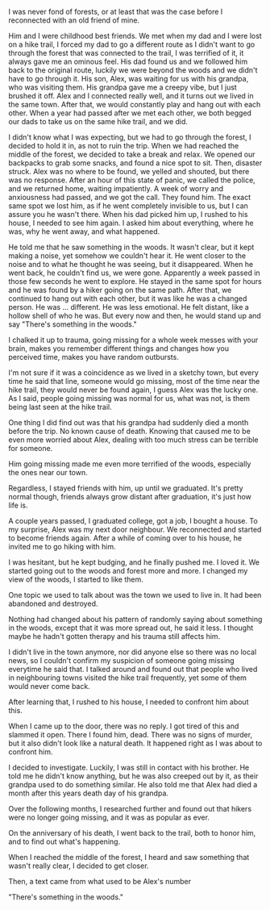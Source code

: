 I was never fond of forests, or at least that was the case before I reconnected with an old friend of mine. 

Him and I were childhood best friends. We met when my dad and I were lost on a hike trail, I forced my dad to go a different route as I didn't want to go through the forest that was connected to the trail, I was terrified of it, it always gave me an ominous feel. His dad found us and we followed him back to the original route, luckily we were beyond the woods and we didn't have to go through it. His son, Alex, was waiting for us with his grandpa, who was visiting them. His grandpa gave me a creepy vibe, but I just brushed it off. Alex and I connected really well, and it turns out we lived in the same town. After that, we would constantly play and hang out with each other. When a year had passed after we met each other, we both begged our dads to take us on the same hike trail, and we did. 

I didn't know what I was expecting, but we had to go through the forest, I decided to hold it in, as not to ruin the trip. When we had reached the middle of the forest, we decided to take a break and relax. We opened our backpacks to grab some snacks, and found a nice spot to sit. Then, disaster struck. Alex was no where to be found, we yelled and shouted, but there was no response. After an hour of this state of panic, we called the police, and we returned home, waiting impatiently. A week of worry and anxiousness had passed, and we got the call. They found him. The exact same spot we lost him, as if he went completely invisible to us, but I can assure you he wasn't there. When his dad picked him up, I rushed to his house, I needed to see him again. I asked him about everything, where he was, why he went away, and what happened. 

He told me that he saw something in the woods. It wasn't clear, but it kept making a noise, yet somehow we couldn't hear it. He went closer to the noise and to what he thought he was seeing, but it disappeared. When he went back, he couldn't find us, we were gone. Apparently a week passed in those few seconds he went to explore. He stayed in the same spot for hours and he was found by a hiker going on the same path. After that, we continued to hang out with each other, but it was like he was a changed person. He was ... different. He was less emotional. He felt distant, like a hollow shell of who he was. But every now and then, he would stand up and say "There's something in the woods." 

I chalked it up to trauma, going missing for a whole week messes with your brain, makes you remember different things and changes how you perceived time, makes you have random outbursts. 

I'm not sure if it was a coincidence as we lived in a sketchy town, but every time he said that line, someone would go missing, most of the time near the hike trail, they would never be found again, I guess Alex was the lucky one. As I said, people going missing was normal for us, what was not, is them being last seen at the hike trail. 

One thing I did find out was that his grandpa had suddenly died a month before the trip. No known cause of death. Knowing that caused me to be even more worried about Alex, dealing with too much stress can be terrible for someone. 

Him going missing made me even more terrified of the woods, especially the ones near our town. 

Regardless, I stayed friends with him, up until we graduated. It's pretty normal though, friends always grow distant after graduation, it's just how life is. 

A couple years passed, I graduated college, got a job, I bought a house. To my surprise, Alex was my next door neighbour. We reconnected and started to become friends again. After a while of coming over to his house, he invited me to go hiking with him. 

I was hesitant, but he kept budging, and he finally pushed me. I loved it. We started going out to the woods and forest more and more. I changed my view of the woods, I started to like them. 

One topic we used to talk about was the town we used to live in. It had been abandoned and destroyed.


Nothing had changed about his pattern of randomly saying about something in the woods, except that it was more spread out, he said it less. I thought maybe he hadn't gotten therapy and his trauma still affects him. 


I didn't live in the town anymore, nor did anyone else so there was no local news, so I couldn't confirm my suspicion of someone going missing everytime he said that. I talked around and found out that people who lived in neighbouring towns visited the hike trail frequently, yet some of them would never come back. 

After learning that, I rushed to his house, I needed to confront him about this. 

When I came up to the door, there was no reply. I got tired of this and slammed it open. There I found him, dead. There was no signs of murder, but it also didn't look like a natural death. It happened right as I was about to confront him. 

I decided to investigate. Luckily, I was still in contact with his brother. He told me he didn't know anything, but he was also creeped out by it, as their grandpa used to do something similar. He also told me that Alex had died a month after this years death day of his grandpa. 

Over the following months, I researched further and found out that hikers were no longer going missing, and it was as popular as ever. 

On the anniversary of his death, I went back to the trail, both to honor him, and to find out what's happening. 

When I reached the middle of the forest, I heard and saw something that wasn't really clear, I decided to get closer. 

Then, a text came from what used to be Alex's number 

"There's something in the woods."